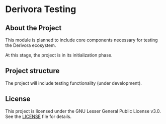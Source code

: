 # Derivora Testing

## About the Project

This module is planned to include core components necessary for testing the Derivora ecosystem.

At this stage, the project is in its initialization phase.

## Project structure

The project will include testing functionality (under development).

## License

This project is licensed under the GNU Lesser General Public License v3.0.
See the [LICENSE](./LICENSE) file for details.